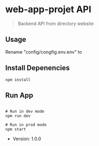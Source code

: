 # web-app-projet API

> Backend API from directory website

## Usage

Rename "config/congfig.env.env" to 

## Install Depenencies
```
npm install
```

## Run App
```

# Run in dev mode
npm run dev

# Run in prod mode
npm start
```

- Version: 1.0.0